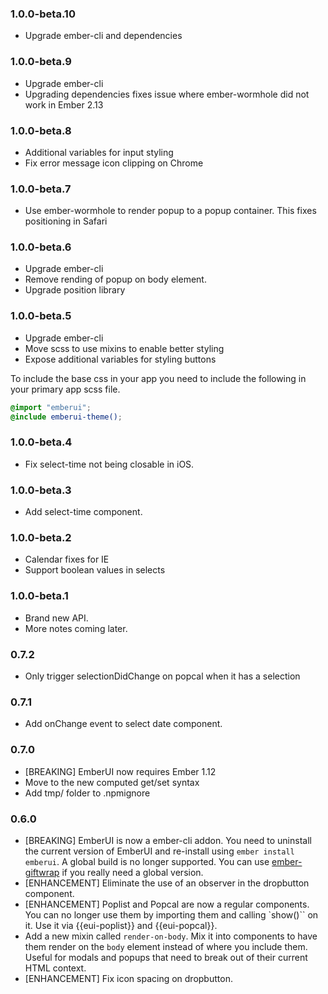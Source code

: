 ### 1.0.0-beta.10
- Upgrade ember-cli and dependencies

### 1.0.0-beta.9
- Upgrade ember-cli
- Upgrading dependencies fixes issue where ember-wormhole did not work in Ember 2.13

### 1.0.0-beta.8
- Additional variables for input styling
- Fix error message icon clipping on Chrome

### 1.0.0-beta.7
- Use ember-wormhole to render popup to a popup container. This fixes positioning in Safari

### 1.0.0-beta.6
- Upgrade ember-cli
- Remove rending of popup on body element.
- Upgrade position library

### 1.0.0-beta.5
- Upgrade ember-cli
- Move scss to use mixins to enable better styling
- Expose additional variables for styling buttons

To include the base css in your app you need to include the following in your primary app scss file.
```scss
@import "emberui";
@include emberui-theme();
```

### 1.0.0-beta.4
- Fix select-time not being closable in iOS.

### 1.0.0-beta.3
- Add select-time component.

### 1.0.0-beta.2
- Calendar fixes for IE
- Support boolean values in selects

### 1.0.0-beta.1
- Brand new API.
- More notes coming later.


### 0.7.2
- Only trigger selectionDidChange on popcal when it has a selection

### 0.7.1
- Add onChange event to select date component.

### 0.7.0

- [BREAKING] EmberUI now requires Ember 1.12
- Move to the new computed get/set syntax
- Add tmp/ folder to .npmignore

### 0.6.0

- [BREAKING] EmberUI is now a ember-cli addon. You need to uninstall the current version of EmberUI and re-install using `ember install emberui`. A global build is no longer supported. You can use [ember-giftwrap](https://github.com/ef4/ember-giftwrap) if you really need a global version.
- [ENHANCEMENT] Eliminate the use of an observer in the dropbutton component.
- [ENHANCEMENT] Poplist and Popcal are now a regular components. You can no longer use them by importing them and calling `show()`` on it. Use it via {{eui-poplist}} and {{eui-popcal}}.
- Add a new mixin called `render-on-body`. Mix it into components to have them render on the `body` element instead of where you include them. Useful for modals and popups that need to break out of their current HTML context.
- [ENHANCEMENT] Fix icon spacing on dropbutton.
